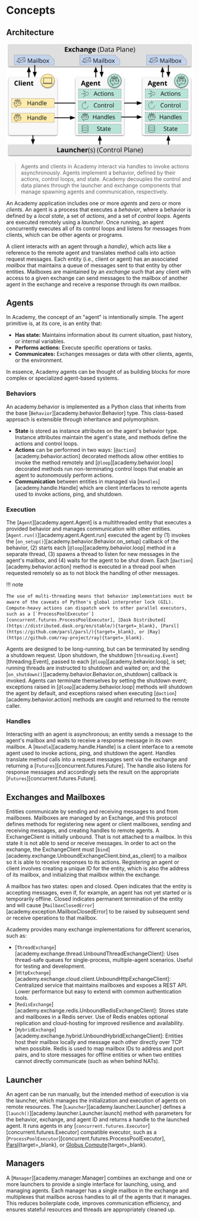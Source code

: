 # Concepts

## Architecture

![Architecture](static/architecture.jpg)
> Agents and clients in Academy interact via handles to invoke actions asynchronously.
> Agents implement a behavior, defined by their actions, control loops, and state.
> Academy decouples the control and data planes through the launcher and exchange components that manage spawning agents and communication, respectively.

An Academy application includes one or more *agents* and zero or more *clients*.
An agent is a process that executes a *behavior*, where a behavior is defined by a *local state*, a set of *actions*, and a set of *control loops*.
Agents are executed remotely using a *launcher*.
Once running, an agent concurrently executes all of its control loops and listens for messages from clients, which can be other agents or programs.

A client interacts with an agent through a *handle}*, which acts like a reference to the remote agent and translates method calls into action request messages.
Each entity (i.e., client or agent) has an associated *mailbox* that maintains a queue of messages sent to that entity by other entities.
Mailboxes are maintained by an *exchange* such that any client with access to a given exchange can send messages to the mailbox of another agent in the exchange and receive a response through its own mailbox.

## Agents

In Academy, the concept of an "agent" is intentionally simple. The agent primitive is, at its core, is an entity that:

* **Has state:** Maintains information about its current situation, past history, or internal variables.
* **Performs actions:** Execute specific operations or tasks.
* **Communicates:** Exchanges messages or data with other clients, agents, or the environment.

In essence, Academy agents can be thought of as building blocks for more complex or specialized agent-based systems.

### Behaviors

An academy.behavior is implemented as a Python class that inherits from the base [`Behavior`][academy.behavior.Behavior] type.
This class-based approach is extensible through inheritance and polymorphism.

* **State** is stored as instance attributes on the agent's behavior type.
Instance attributes maintain the agent's state, and methods define the actions and control loops.
* **Actions** can be performed in two ways: [`@action`][academy.behavior.action] decorated methods allow other entities to invoke the method remotely and [`@loop`][academy.behavior.loop] decorated methods run non-terminating control loops that enable an agent to autonomously perform actions.
* **Communication** between entities in managed via [`Handles`][academy.handle.Handle] which are client interfaces to remote agents used to invoke actions, ping, and shutdown.

### Execution

The [`Agent`][academy.agent.Agent] is a multithreaded entity that executes a provided behavior and manages communication with other entities.
[`Agent.run()`][academy.agent.Agent.run] executed the agent by (1) invokes the [`on_setup()`][academy.behavior.Behavior.on_setup] callback of the behavior, (2) starts each [`@loop`][academy.behavior.loop] method in a separate thread, (3) spawns a thread to listen for new messages in the agent's mailbox, and (4) waits for the agent to be shut down.
Each [`@action`][academy.behavior.action] method is executed in a thread pool when requested remotely so as to not block the handling of other messages.

!!! note

    The use of multi-threading means that behavior implementations must be aware of the caveats of Python's global interpreter lock (GIL).
	Compute-heavy actions can dispatch work to other parallel executors, such as a [`ProcessPoolExecutor`][concurrent.futures.ProcessPoolExecutor], [Dask Distributed](https://distributed.dask.org/en/stable/){target=_blank}, [Parsl](https://github.com/parsl/parsl/){target=_blank}, or [Ray](https://github.com/ray-project/ray){target=_blank}.

Agents are designed to be long-running, but can be terminated by sending a shutdown request.
Upon shutdown, the shutdown [`threading.Event`][threading.Event], passed to each [`@loop`][academy.behavior.loop], is set; running threads are instructed to shutdown and waited on; and the [`on_shutdown()`][academy.behavior.Behavior.on_shutdown] callback is invoked.
Agents can terminate themselves by setting the shutdown event;
exceptions raised in [`@loop`][academy.behavior.loop] methods will shutdown the agent by default, and
exceptions raised when executing [`@action`][academy.behavior.action] methods are caught and returned to the remote caller.

### Handles

Interacting with an agent is asynchronous; an entity sends a message to the agent's mailbox and waits to receive a response message in its own mailbox.
A [`Handle`][academy.handle.Handle] is a client interface to a remote agent used to invoke actions, ping, and shutdown the agent.
Handles translate method calls into a request messages sent via the exchange and returning a [`Futures`][concurrent.futures.Future].
The handle also listens for response messages and accordingly sets the result on the appropriate [`Futures`][concurrent.futures.Future].

## Exchanges and Mailboxes

Entities communicate by sending and receiving messages to and from mailboxes.
Mailboxes are managed by an Exchange, and this protocol defines methods for registering new agent or client mailboxes, sending and receiving messages, and creating handles to remote agents.
A ExchangeClient is initially unbound. That is not attached to a mailbox. In this state it is not able to send or receive messages. In order to act on the exchange, the ExchangeClient must [`bind`][academy.exchange.UnboundExchangeClient.bind_as_client] to a mailbox so it is able to receive responses to its actions.
Registering an agent or client involves creating a unique ID for the entity, which is also the address of its mailbox, and initializing that mailbox within the exchange.

A mailbox has two states: open and closed.
Open indicates that the entity is accepting messages, even if, for example, an agent has not yet started or is temporarily offline.
Closed indicates permanent termination of the entity and will cause [`MailboxClosedError`][academy.exception.MailboxClosedError] to be raised by subsequent send or receive operations to that mailbox.

Academy provides many exchange implementations for different scenarios, such as:

* [`ThreadExchange`][academy.exchange.thread.UnboundThreadExchangeClient]: Uses thread-safe queues for single-process, multiple-agent scenarios. Useful for testing and development.
* [`HttpExchange`][academy.exchange.cloud.client.UnboundHttpExchangeClient]: Centralized service that maintains mailboxes and exposes a REST API. Lower performance but easy to extend with common authentication tools.
* [`RedisExchange`][academy.exchange.redis.UnboundRedisExchangeClient]: Stores state and mailboxes in a Redis server. Use of Redis enables optional replication and cloud-hosting for improved resilience and availability.
* [`HybridExchange`][academy.exchange.hybrid.UnboundHybridExchangeClient]: Entities host their mailbox locally and message each other directly over TCP when possible. Redis is used to map mailbox IDs to address and port pairs, and to store messages for offline entities or when two entities cannot directly communicate (such as when behind NATs).

## Launcher

An agent can be run manually, but the intended method of execution is via the launcher, which manages the initialization and execution of agents on remote resources.
The [`Launcher`][academy.launcher.Launcher] defines a [`launch()`][academy.launcher.Launcher.launch] method with parameters for the behavior, exchange, and agent ID and returns a handle to the launched agent.
It runs agents in any [`concurrent.futures.Executor`][concurrent.futures.Executor] compatible executor, such as a [`ProcessPoolExecutor`][concurrent.futures.ProcessPoolExecutor], [Parsl](https://parsl.readthedocs.io/en/stable/userguide/workflows/workflow.html#parallel-workflows-with-loops){target=_blank}, or [Globus Compute](https://globus-compute.readthedocs.io/en/latest/index.html){target=_blank}.

## Managers

A [`Manager`][academy.manager.Manager] combines an exchange and one or more launchers to provide a single interface for launching, using, and managing agents.
Each manager has a single mailbox in the exchange and multiplexes that mailbox across handles to all of the agents that it manages.
This reduces boilerplate code, improves communication efficiency, and ensures stateful resources and threads are appropriately cleaned up.
